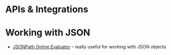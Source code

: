 # APIs & Integrations

# Working with JSON

- [JSONPath Online Evaluator](https://jsonpath.com/) - really useful for working with JSON objects